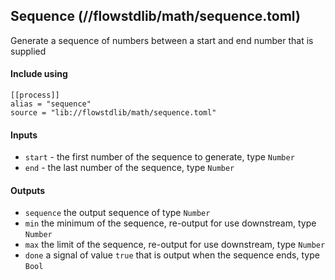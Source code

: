 ## Sequence (//flowstdlib/math/sequence.toml)
Generate a sequence of numbers between a start and end number that is supplied

#### Include using
```
[[process]]
alias = "sequence"
source = "lib://flowstdlib/math/sequence.toml"
```

#### Inputs
* `start` - the first number of the sequence to generate, type `Number`
* `end` - the last number of the sequence, type `Number`

#### Outputs
* `sequence` the output sequence of type `Number`
* `min` the minimum of the sequence, re-output for use downstream, type `Number`
* `max` the limit of the sequence, re-output for use downstream, type `Number`
* `done` a signal of value `true` that is output when the sequence ends, type `Bool`